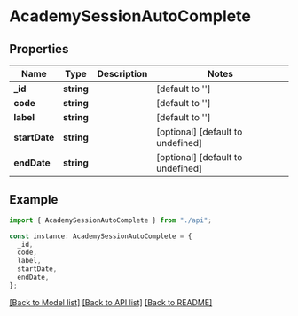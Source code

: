 # AcademySessionAutoComplete

## Properties

| Name          | Type       | Description | Notes                             |
| ------------- | ---------- | ----------- | --------------------------------- |
| **\_id**      | **string** |             | [default to '']                   |
| **code**      | **string** |             | [default to '']                   |
| **label**     | **string** |             | [default to '']                   |
| **startDate** | **string** |             | [optional] [default to undefined] |
| **endDate**   | **string** |             | [optional] [default to undefined] |

## Example

```typescript
import { AcademySessionAutoComplete } from "./api";

const instance: AcademySessionAutoComplete = {
  _id,
  code,
  label,
  startDate,
  endDate,
};
```

[[Back to Model list]](../README.md#documentation-for-models) [[Back to API list]](../README.md#documentation-for-api-endpoints) [[Back to README]](../README.md)
